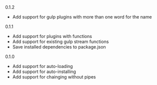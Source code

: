 0.1.2
* Add support for gulp plugins with more than one word for the name

0.1.1
* Add support for plugins with functions
* Add support for existing gulp stream functions
* Save installed dependencies to package.json

0.1.0
* Add support for auto-loading
* Add support for auto-installing
* Add support for chainging without pipes
